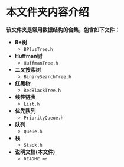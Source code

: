 # 本文件夹内容介绍

**该文件夹是常用数据结构的合集，包含如下文件：**

- **B+树**
  - `BPlusTree.h`
- **Huffman树**
  - `HuffmanTree.h`
- **二叉搜索树**
  - `BinarySearchTree.h`
- **红黑树**
  - `RedBlackTree.h`
- **线性链表**
  - `List.h`
- **优先队列**
  - `PriorityQueue.h`
- **队列**
  - `Queue.h`
- **栈**
  - `Stack.h`
- **说明文档(本文件)**
  - `README.md`